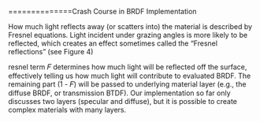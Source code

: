 ==============Crash Course in BRDF Implementation  

How much light reflects away (or scatters into) the material is described by Fresnel equations.
Light incident under grazing angles is more likely to be reflected, which creates an effect sometimes called the “Fresnel reflections” (see Figure 4)  

resnel term 𝐹 determines how much light will be reflected off the surface, effectively telling
us how much light will contribute to evaluated BRDF. The remaining part (1 - 𝐹) will be passed to underlying material layer (e.g., the diffuse BRDF, or transmission BTDF). Our implementation so far only discusses two layers (specular and diffuse), but it is possible to create complex materials with many layers.   

